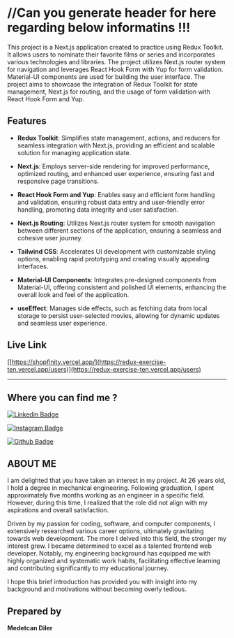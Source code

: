 # //Can you generate header for here regarding below informatins !!!

This project is a Next.js application created to practice using Redux Toolkit. It allows users to nominate their favorite films or series and incorporates various technologies and libraries. The project utilizes Next.js router system for navigation and leverages React Hook Form with Yup for form validation. Material-UI components are used for building the user interface. The project aims to showcase the integration of Redux Toolkit for state management, Next.js for routing, and the usage of form validation with React Hook Form and Yup.

## Features

- **Redux Toolkit**: Simplifies state management, actions, and reducers for seamless integration with Next.js, providing an efficient and scalable solution for managing application state.

- **Next.js**: Employs server-side rendering for improved performance, optimized routing, and enhanced user experience, ensuring fast and responsive page transitions.

- **React Hook Form and Yup**: Enables easy and efficient form handling and validation, ensuring robust data entry and user-friendly error handling, promoting data integrity and user satisfaction.

- **Next.js Routing**: Utilizes Next.js router system for smooth navigation between different sections of the application, ensuring a seamless and cohesive user journey.

- **Tailwind CSS**: Accelerates UI development with customizable styling options, enabling rapid prototyping and creating visually appealing interfaces.

- **Material-UI Components**: Integrates pre-designed components from Material-UI, offering consistent and polished UI elements, enhancing the overall look and feel of the application.

- **useEffect**: Manages side effects, such as fetching data from local storage to persist user-selected movies, allowing for dynamic updates and seamless user experience.

## Live Link
[[https://shopfinity.vercel.app/](https://redux-exercise-ten.vercel.app/users)](https://redux-exercise-ten.vercel.app/users)

---

## Where you can find me ? 

[![Linkedin Badge](https://img.shields.io/badge/LinkedIn-0077B5?style=for-the-badge&logo=linkedin&logoColor=white)](https://www.linkedin.com/in/medetcandiler)

[![Instagram Badge](https://img.shields.io/badge/-Instagram-C13584?style=flat-quare&labelColor=C13584&logo=instagram&logoColor=white&link=link)](https://www.instagram.com/medetdiler/)

[![Github Badge](https://img.shields.io/badge/-Github-000?style=quare&labelColor=000&logo=Github&logoColor=white&link=link)](https://github.com/medetcandiler)

## ABOUT ME 
I am delighted that you have taken an interest in my project. At 26 years old, I hold a degree in mechanical engineering. Following graduation, I spent approximately five months working as an engineer in a specific field. However, during this time, I realized that the role did not align with my aspirations and overall satisfaction.

Driven by my passion for coding, software, and computer components, I extensively researched various career options, ultimately gravitating towards web development. The more I delved into this field, the stronger my interest grew. I became determined to excel as a talented frontend web developer. Notably, my engineering background has equipped me with highly organized and systematic work habits, facilitating effective learning and contributing significantly to my educational journey.

I hope this brief introduction has provided you with insight into my background and motivations without becoming overly tedious.

## Prepared by
**Medetcan Diler**
